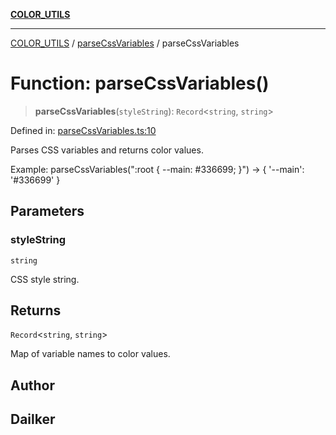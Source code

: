 [**COLOR_UTILS**](../../README.md)

***

[COLOR_UTILS](../../README.md) / [parseCssVariables](../README.md) / parseCssVariables

# Function: parseCssVariables()

> **parseCssVariables**(`styleString`): `Record`\<`string`, `string`\>

Defined in: [parseCssVariables.ts:10](https://github.com/dailker/everyutil/blob/54be0bab567ca8e189c5982902c59f3b7981d51d/src/color/parseCssVariables.ts#L10)

Parses CSS variables and returns color values.

Example: parseCssVariables(":root { --main: #336699; }") → { '--main': '#336699' }

## Parameters

### styleString

`string`

CSS style string.

## Returns

`Record`\<`string`, `string`\>

Map of variable names to color values.

## Author

## Dailker
